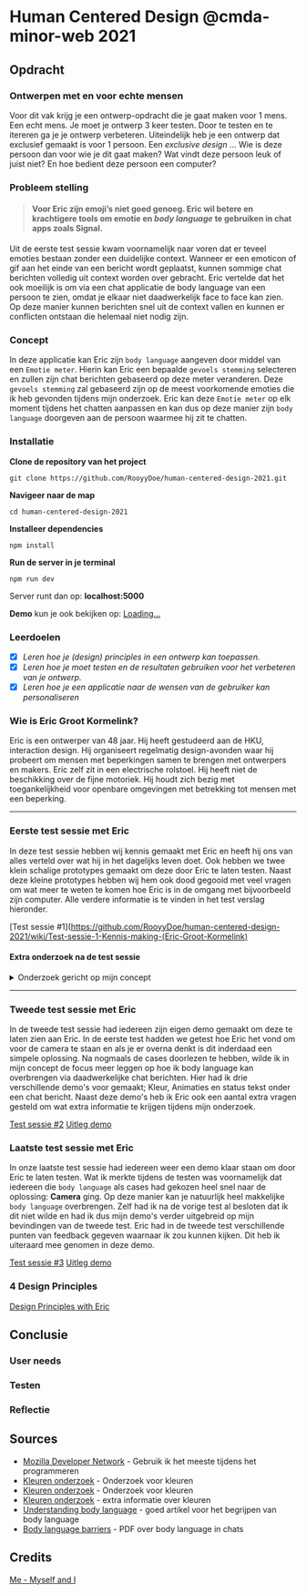 # Human Centered Design @cmda-minor-web 2021

## Opdracht

### Ontwerpen met en voor echte mensen

Voor dit vak krijg je een ontwerp-opdracht die je gaat maken voor 1 mens. Een echt mens. Je moet je ontwerp 3 keer testen. Door te testen en te itereren ga je je ontwerp verbeteren. Uiteindelijk heb je een ontwerp dat exclusief gemaakt is voor 1 persoon. Een _exclusive design_ ... Wie is deze persoon dan voor wie je dit gaat maken? Wat vindt deze persoon leuk of juist niet? En hoe bedient deze persoon een computer?

### Probleem stelling

> #### Voor Eric zijn emoji’s niet goed genoeg. Eric wil betere en krachtigere tools om emotie en *body language* te gebruiken in chat apps zoals Signal.

Uit de eerste test sessie kwam voornamelijk naar voren dat er teveel emoties bestaan zonder een duidelijke context. Wanneer er een emoticon of gif aan het einde van een bericht wordt geplaatst, kunnen sommige chat berichten volledig uit context worden over gebracht. Eric vertelde dat het ook moeilijk is om via een chat applicatie de body language van een persoon te zien, omdat je elkaar niet daadwerkelijk face to face kan zien. Op deze manier kunnen berichten snel uit de context vallen en kunnen er conflicten ontstaan die helemaal niet nodig zijn.

### Concept

In deze applicatie kan Eric zijn `body language` aangeven door middel van een `Emotie meter`. Hierin kan Eric een bepaalde `gevoels stemming` selecteren en zullen zijn chat berichten gebaseerd op deze meter veranderen. Deze `gevoels stemming` zal gebaseerd zijn op de meest voorkomende emoties die ik heb gevonden tijdens mijn onderzoek. Eric kan deze `Emotie meter` op elk moment tijdens het chatten aanpassen en kan dus op deze manier zijn `body language` doorgeven aan de persoon waarmee hij zit te chatten.


### Installatie

**Clone de repository van het project**

```
git clone https://github.com/RooyyDoe/human-centered-design-2021.git
```

**Navigeer naar de map**

```
cd human-centered-design-2021
```

**Installeer dependencies**

```
npm install
```

**Run de server in je terminal**

```
npm run dev
```

Server runt dan op: **localhost:5000**

**Demo** kun je ook bekijken op: [Loading... ]()

### Leerdoelen

- [x] _Leren hoe je (design) principles in een ontwerp kan toepassen._
- [x] _Leren hoe je moet testen en de resultaten gebruiken voor het verbeteren van je ontwerp._
- [x] _Leren hoe je een applicatie naar de wensen van de gebruiker kan personaliseren_

### Wie is Eric Groot Kormelink?

Eric is een ontwerper van 48 jaar. Hij heeft gestudeerd aan de HKU, interaction design. Hij organiseert regelmatig design-avonden waar hij probeert om mensen met beperkingen samen te brengen met ontwerpers en makers. Eric zelf zit in een electrische rolstoel. Hij heeft niet de beschikking over de fijne motoriek. Hij houdt zich bezig met toegankelijkheid voor openbare omgevingen met betrekking tot mensen met een beperking.

---

### Eerste test sessie met Eric

In deze test sessie hebben wij kennis gemaakt met Eric en heeft hij ons van alles verteld over wat hij in het dagelijks leven doet. Ook hebben we twee klein schalige prototypes gemaakt om deze door Eric te laten testen. Naast deze kleine prototypes hebben wij hem ook dood gegooid met veel vragen om wat meer te weten te komen hoe Eric is in de omgang met bijvoorbeeld zijn computer. Alle verdere informatie is te vinden in het test verslag hieronder.

[Test sessie #1](https://github.com/RooyyDoe/human-centered-design-2021/wiki/Test-sessie-1-Kennis-making-(Eric-Groot-Kormelink)

#### Extra onderzoek na de test sessie

<details>
  <summary>Onderzoek gericht op mijn concept</summary>
  
  ### Dungeon and Dragons
  
  Eric is een echte Dungeons & Dragons fan en organiseert regelmatig een sessie met zijn vrienden. aangezien de term gamen in mijn dagelijkse bezigheden zit, ga ik het design maken gebaseerd op Dungeons & Dragons. Om op deze manier de applicatie zo goed mogelijk te personaliseren naar Eric zijn smaak.
  
  Het spel Dungeons & Dragons is ontstaan in de jaren 70 en werd hier ontwikkeld door de makers **Gary Gygax** en **Dave Arneson**. Het spel was in deze tijd voornamelijk bedoeld voor studenten en uiteindelijk is het een groot succes geworden in meerdere leeftijds categorieën.
  
  Dungeons & Dragons wordt gespeeld door een groep spelers van meestal 3 tot 6 personen, plus de spelleider (die Dungeon Master of DM genoemd wordt). Ook is het mogelijk om met 1 speler en een spelleider, of met grotere groepen en meerdere spelleiders te spelen.
  
  De spelers zijn vrij om hun personage te laten doen wat zij willen, hoewel er veelal enkele richtlijnen worden gegeven waar de personages zich aan moeten houden. D&D speelt zich meestal af in een wereld die doet denken aan de middeleeuwen.
  
  Veel van deze Dungeons & Dragons spellen duren vaak aardig lang en soms wordt het spel in verschillende sessies gespeeld. Dungeons & Dragons is eigenlijk dus een Role play game waar iedereen zijn eigen personage creëert en hiermee speelt tot hij/zij uit het spel is gespeeld. En dit hele spel wordt begeleid door een Dungeon Master wat je hieronder ook in de video kan bekijken.
  
  Geweldige video die een goeie D&D sessie laat zien:
  
  [Dungeon And Dragons](https://www.youtube.com/watch?time_continue=769&v=yLEMb_RIZ3o&feature=emb_title)
  
  ### Gekleurde Emoties
  
  Wanneer je kleuren en emoties naast elkaar neer zet heeft iedereen hier een andere interpetatie over. Als je dit onderwerp ook opzoekt komen er verschillende opties naar voren. Ik heb zelf gekozen voor de meest voorkomende opties en wil deze dan ook gaan gebruiken in mijn applicatie om hiermee de `emotie meter` te gaan vullen.
  
  Als je kleur op de goede manier gebruikt in web design kan je op een goede manier emotie naar voren brengen. Wanneer je dit doet kan het webdesign erg krachtig uitpakken. Kleuren kunnen unieke reacties veroorzaken bij een gebruiker. ook heeft elke individuele kleur zijn eigen eigenschap en hierdoor een uniek effect op de gebruiker.
  
  **Rood**
  
  > **Boosheid**, _Sub: (Gepassioneerd, Belangrijk, Passie, Moedig)_
    
  Kleur codes: 
  - Mahogany: #420D09
  - Maroon: #800000
  - Burgundy: #8D021F
  - Crimson: #B80F0A
  - Scarlet: #FF2400

---
    
  **Oranje**
  
  > **Opwinding**, _Sub: (Energiek, Optimistisch, Creatief, Grappig)_
    
  Kleur codes: 
  - Burnt OR: #964000
  - Tangerine: #CF9812A
  - Tiger: #FD6A02
  - Gold: #F9A602
  - BR. Amber: #FFBF00

---

  **Geel**
  
  > **Blijheid**, _Sub: (Spontaan, Positiviteit, Vriendelijk, Enthousiast)_
    
  Kleur codes: 
  - Bumblebee: #FCE205
  - Mustard: #FEDC56
  - Lemon: #EFFD5F
  - Banana: #FCF4A3
  - Egg nog: #F9E29C

---

  **Roze**
  
  > **Verlangen**, _Sub: (Liefde, Speels, Kinderlijk, Passie)_
    
  Kleur codes: 
  - Ruby: #E0115F
  - Magenta: #FF0090
  - Bubble Gum: #FE5BAC
  - Thulian: #FDE6FA
  - Lavender: #FBAED2

---

  **Grijs**
  
  > **Neutraal**, _Sub: (Practisch, Formeel, Stil, Somber)_
    
  Kleur codes: 
  - Steel: #777B7E
  - Lava: #808588
  - Seal: #818380
  - Pewter: #999DA0
  - Rhino: #B9BBB6

---

  **Blauw**
  
  > **Verdrietig**, _Sub: (Rustigheid, Verlegenheid, Zwaarmoedigheid, Betrouwbaar)_
    
  Kleur codes: 
  - Denim: #131E3A
  - Prussian: #003151
  - Yale: #0E4C92
  - Steel: #4682B4
  - Sky: #95C8D8

---

  **Paars**
  
  > **Angst**, _Sub: (Pride, Spiritueel, Gevoelig, Mysterieus)_
    
  Kleur codes: 
  - Eggplant: #311432
  - Byzantine: #702963
  - Grape: #6F2DA8
  - Orchid: #AF69EE
  - Floral: #B47EDE

---

  **Groen**
  
  > **Afschuw**, _Sub: (Afkeer, Minachtig, Hebzucht, Afgunst)_
    
  Kleur codes: 
  - Sacramento: #043927
  - Forest: #0B6623
  - Sea: #2E8B57
  - Mint: #98FB98
  - Sage: #9DC183

---

  **Donker grijs**
  
  > **Verward**, _Sub: (Schok, Verbijstering, Verbaast)_
    
  Kleur codes: 
  - Iron: #48494B
  - Anchor: #3E424B

  
  ### Het niet begrijpen van `body language` tijdens chatten
  
  Doordat je elkaar tijdens het chatten niet kan zien behalve als je dus daadwerkelijk een camera aan doet is het lastig om elkaars body language te lezen en kunnen berichten dus snel uit context vallen. Er zijn op het internet genoeg onderzoeken gedaan hoe je het beste body language kan lezen van mensen, maar er is weinig te vinden over hoe dit gedaan wordt via chat message. 
  
  Zelf heb ik hier ook last van. Ik gebruik vaak emoticons aan het einde van mijn zinnen om op deze manier de zin wat informeler over te laten komen. Dit gaat af en toe fout waardoor de hele zin in een andere context wordt opgevallen. Dit wil ik dus gaan verkomen in mijn applicaties om eigenlijk zo min mogelijk tot niet gebruik te maken van emoticons. 
  
  > Without the benefit of body language, you run a higher risk of misinterpreting the meaning of
communications. You don't see that wink after a sarcastic statement. You don't know how to
interpret that exclamation point (is it excitement or anger?). You don't know if a one-word
statement of acknowledgement – like "Noted" – means anything more than what it is.
  
  
</details>

---

### Tweede test sessie met Eric

In de tweede test sessie had iedereen zijn eigen demo gemaakt om deze te laten zien aan Eric. In de eerste test hadden we getest hoe Eric het vond om voor de camera te staan en als je er overna denkt is dit inderdaad een simpele oplossing. Na nogmaals de cases doorlezen te hebben, wilde ik in mijn concept de focus meer leggen op hoe ik body language kan overbrengen via daadwerkelijke chat berichten. Hier had ik drie verschillende demo's voor gemaakt; Kleur, Animaties en status tekst onder een chat bericht. Naast deze demo's heb ik Eric ook een aantal extra vragen gesteld om wat extra informatie te krijgen tijdens mijn onderzoek.

[Test sessie #2](https://github.com/RooyyDoe/human-centered-design-2021/wiki/Test-sessie-2-(Eric-Groot-Kormelink))
[Uitleg demo](https://github.com/RooyyDoe/human-centered-design-2021/wiki/Uitleg-demo-test-sessie-2)

### Laatste test sessie met Eric

In onze laatste test sessie had iedereen weer een demo klaar staan om door Eric te laten testen. Wat ik merkte tijdens de testen was voornamelijk dat iedereen die `body language` als cases had gekozen heel snel naar de oplossing: **Camera** ging. Op deze manier kan je natuurlijk heel makkelijke `body language` overbrengen. Zelf had ik na de vorige test al besloten dat ik dit niet wilde en had ik dus mijn demo's verder uitgebreid op mijn bevindingen van de tweede test. Eric had in de tweede test verschillende punten van feedback gegeven waarnaar ik zou kunnen kijken. Dit heb ik uiteraard mee genomen in deze demo.

[Test sessie #3](https://github.com/RooyyDoe/human-centered-design-2021/wiki/Test-sessie-3-(Eric-Groot-Kormelink))
[Uitleg demo](https://github.com/RooyyDoe/human-centered-design-2021/wiki/Uitleg-demo-test-sessie-3)

### 4 Design Principles

[Design Principles with Eric](https://github.com/RooyyDoe/human-centered-design-2021/wiki/Design-principles)

## Conclusie

### User needs

### Testen

### Reflectie


## Sources

- [Mozilla Developer Network](https://developer.mozilla.org/en-US/) - Gebruik ik het meeste tijdens het programmeren
- [Kleuren onderzoek](https://graf1x.com/color-psychology-emotion-meaning-poster/) - Onderzoek voor kleuren
- [Kleuren onderzoek](https://www.creativebloq.com/web-design/12-colours-and-emotions-they-evoke-61515112) - Onderzoek voor kleuren
- [Kleuren onderzoek](https://tvtropes.org/pmwiki/pmwiki.php/Main/ColourCodedEmotions) - extra informatie over kleuren
- [Understanding body language](https://www.verywellmind.com/understand-body-language-and-facial-expressions-4147228) - goed artikel voor het begrijpen van body language
- [Body language barriers](https://lah.elearningontario.ca/CMS/public/exported_courses/GLS4O/exported/GLS4OU01/GLS4OU01/GLS4OU01A04/_teacher/axerosolutions.com-HowtoAvoidtheCommunicationBarriersofChatandText.pdf) - PDF over body language in chats


## Credits

[Me - Myself and I](https://www.youtube.com/watch?v=P8-9mY-JACM)

